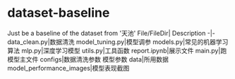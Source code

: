 # dataset-baseline
Just be a baseline of the dataset from '天池'
File/FileDir| Description
-|-
data_clean.py|数据清洗
model_tuning.py|模型调参
models.py|常见的机器学习算法
mlp.py|深度学习模型
utils.py|工具函数
report.ipynb|展示文件
main.py|跑模型主文件
configs|数据清洗参数 模型参数
data|所用数据
model_performance_images|模型表现截图